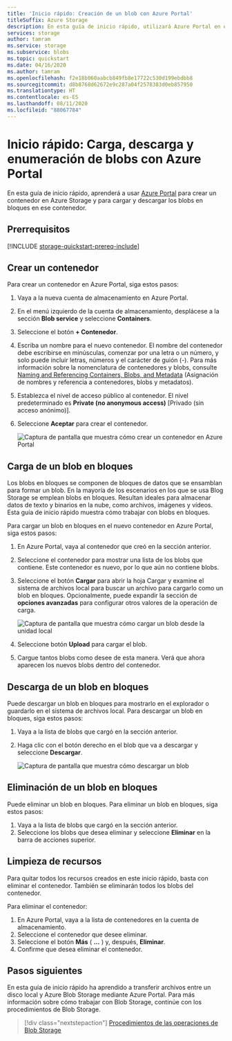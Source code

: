 ```yaml
---
title: 'Inicio rápido: Creación de un blob con Azure Portal'
titleSuffix: Azure Storage
description: En esta guía de inicio rápido, utilizará Azure Portal en el almacenamiento de objetos (Blob). Después, puede usar Azure Portal para cargar un blob en Azure Storage, descargar un blob o enumerar los blobs de un contenedor.
services: storage
author: tamram
ms.service: storage
ms.subservice: blobs
ms.topic: quickstart
ms.date: 04/16/2020
ms.author: tamram
ms.openlocfilehash: f2e18b060aabcb849fb8e17722c530d199ebdbb8
ms.sourcegitcommit: d8b8768d62672e9c287a04f2578383d0eb857950
ms.translationtype: HT
ms.contentlocale: es-ES
ms.lasthandoff: 08/11/2020
ms.locfileid: "88067784"
---
```

# <a name="quickstart-upload-download-and-list-blobs-with-the-azure-portal"></a>Inicio rápido: Carga, descarga y enumeración de blobs con Azure Portal

En esta guía de inicio rápido, aprenderá a usar [Azure Portal](https://portal.azure.com/) para crear un contenedor en Azure Storage y para cargar y descargar los blobs en bloques en ese contenedor.

## <a name="prerequisites"></a>Prerrequisitos

[!INCLUDE [storage-quickstart-prereq-include](../../../includes/storage-quickstart-prereq-include.md)]

## <a name="create-a-container"></a>Crear un contenedor

Para crear un contenedor en Azure Portal, siga estos pasos:

1. Vaya a la nueva cuenta de almacenamiento en Azure Portal.
2. En el menú izquierdo de la cuenta de almacenamiento, desplácese a la sección **Blob service** y seleccione **Containers**.
3. Seleccione el botón **+ Contenedor**.
4. Escriba un nombre para el nuevo contenedor. El nombre del contenedor debe escribirse en minúsculas, comenzar por una letra o un número, y solo puede incluir letras, números y el carácter de guión (-). Para más información sobre la nomenclatura de contenedores y blobs, consulte [Naming and Referencing Containers, Blobs, and Metadata](https://docs.microsoft.com/rest/api/storageservices/naming-and-referencing-containers--blobs--and-metadata) (Asignación de nombres y referencia a contenedores, blobs y metadatos).
5. Establezca el nivel de acceso público al contenedor. El nivel predeterminado es **Private (no anonymous access)** [Privado (sin acceso anónimo)].
6. Seleccione **Aceptar** para crear el contenedor.

    ![Captura de pantalla que muestra cómo crear un contenedor en Azure Portal](media/storage-quickstart-blobs-portal/create-container.png)

## <a name="upload-a-block-blob"></a>Carga de un blob en bloques

Los blobs en bloques se componen de bloques de datos que se ensamblan para formar un blob. En la mayoría de los escenarios en los que se usa Blog Storage se emplean blobs en bloques. Resultan ideales para almacenar datos de texto y binarios en la nube, como archivos, imágenes y vídeos. Esta guía de inicio rápido muestra cómo trabajar con blobs en bloques.

Para cargar un blob en bloques en el nuevo contenedor en Azure Portal, siga estos pasos:

1. En Azure Portal, vaya al contenedor que creó en la sección anterior.
1. Seleccione el contenedor para mostrar una lista de los blobs que contiene. Este contenedor es nuevo, por lo que aún no contiene blobs.
1. Seleccione el botón **Cargar** para abrir la hoja Cargar y examine el sistema de archivos local para buscar un archivo para cargarlo como un blob en bloques. Opcionalmente, puede expandir la sección de **opciones avanzadas** para configurar otros valores de la operación de carga.

    ![Captura de pantalla que muestra cómo cargar un blob desde la unidad local](media/storage-quickstart-blobs-portal/upload-blob.png)

1. Seleccione botón **Upload** para cargar el blob.
1. Cargue tantos blobs como desee de esta manera. Verá que ahora aparecen los nuevos blobs dentro del contenedor.

## <a name="download-a-block-blob"></a>Descarga de un blob en bloques

Puede descargar un blob en bloques para mostrarlo en el explorador o guardarlo en el sistema de archivos local. Para descargar un blob en bloques, siga estos pasos:

1. Vaya a la lista de blobs que cargó en la sección anterior.
1. Haga clic con el botón derecho en el blob que va a descargar y seleccione **Descargar**.

    ![Captura de pantalla que muestra cómo descargar un blob](media/storage-quickstart-blobs-portal/download-blob.png)

## <a name="delete-a-block-blob"></a>Eliminación de un blob en bloques

Puede eliminar un blob en bloques. Para eliminar un blob en bloques, siga estos pasos:

1. Vaya a la lista de blobs que cargó en la sección anterior.
1. Seleccione los blobs que desea eliminar y seleccione **Eliminar** en la barra de acciones superior.

## <a name="clean-up-resources"></a>Limpieza de recursos

Para quitar todos los recursos creados en este inicio rápido, basta con eliminar el contenedor. También se eliminarán todos los blobs del contenedor.

Para eliminar el contenedor:

1. En Azure Portal, vaya a la lista de contenedores en la cuenta de almacenamiento.
1. Seleccione el contenedor que desee eliminar.
1. Seleccione el botón **Más** ( **...** ) y, después, **Eliminar**.
1. Confirme que desea eliminar el contenedor.

## <a name="next-steps"></a>Pasos siguientes

En esta guía de inicio rápido ha aprendido a transferir archivos entre un disco local y Azure Blob Storage mediante Azure Portal. Para más información sobre cómo trabajar con Blob Storage, continúe con los procedimientos de Blob Storage.

> [!div class="nextstepaction"]
> [Procedimientos de las operaciones de Blob Storage](storage-dotnet-how-to-use-blobs.md)
